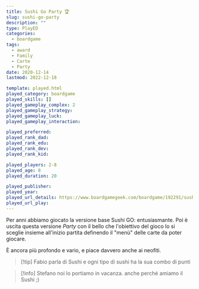 ```yaml
---
title: Sushi Go Party 🏆
slug: sushi-go-party
description: ""
type: PlayED
categories:
  - boardgame
tags:
  - award
  - Family
  - Carte
  - Party
date: 2020-12-14
lastmod: 2022-12-18

template: played.html
played_category: boardgame
played_skills: []
played_gameplay_complex: 2
played_gameplay_strategy: 
played_gameplay_luck: 
played_gameplay_interaction: 

played_preferred: 
played_rank_dad: 
played_rank_edu: 
played_rank_dev: 
played_rank_kid: 

played_players: 2-8
played_age: 8
played_duration: 20

played_publisher: 
played_year: 
played_url_details: https://www.boardgamegeek.com/boardgame/192291/sushi-go-party
played_url_play: 
---
```


Per anni abbiamo giocato la versione base Sushi GO: entusiasmante.
Poi è uscita questa versione *Party* con il bello che l'obiettivo del gioco lo si sceglie insieme all'inizio partita definendo il "menù" delle carte da poter giocare.

È ancora più profondo e vario, e piace davvero anche ai neofiti. 

> [!tip] Fabio
> parla di Sushi e ogni tipo di sushi ha la sua combo di punti

> [!info] Stefano
> noi lo portiamo in vacanza. anche perché amiamo il Sushi ;)


